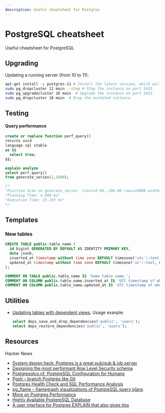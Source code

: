 ```yaml
---
description: Useful cheatsheet for Postgres
---
```

# PostgreSQL cheatsheet

Useful cheatsheet for PostgreSQL

## Upgrading

Updating a running server (from 10 to 11):

```bash
apt-get install -y postgres-11 # Install the latest version, which will start on port 5433
sudo pg_dropcluster 11 main --stop # Stop the instance on port 5433
sudo pg_upgradecluster 10 main  # Upgrade the instance on port 5432
sudo pg_dropcluster 10 main  # Drop the outdated instance
```

## Testing


#### Query performance

```sql
create or replace function perf_query() 
returns void
language sql stable
as $$
  select true;
$$;

explain analyze
select perf_query()
from generate_series(1,1000);

/*
"Function Scan on generate_series  (cost=0.00..100.00 rows=10000 width=1) (actual time=10.781..17.027 rows=1000 loops=1)"
"Planning Time: 4.880 ms"
"Execution Time: 23.155 ms"
*/
```

## Templates

### New tables

```sql
CREATE TABLE public.table_name (
  id bigint GENERATED BY DEFAULT AS IDENTITY PRIMARY KEY,
  data jsonb,
  inserted_at timestamp without time zone DEFAULT timezone('utc'::text, now()) NOT NULL,
  updated_at timestamp without time zone DEFAULT timezone('uc'::text, now()) NOT NULL
);

COMMENT ON TABLE public.table_name IS 'Some table name.';
COMMENT ON COLUMN public.table_name.inserted_at IS 'UTC timestamp of when the record was inserted.';
COMMENT ON COLUMN public.table_name.updated_at IS 'UTC timestamp of when the record was last updated.';
```


## Utilities

- [Updating tables with dependent views](https://stackoverflow.com/questions/17989355/alter-column-ignoring-dependent-views). Usage exanple:
    ```sql
    select deps_save_and_drop_dependencies('public', 'users');
    select deps_restore_dependencies('public', 'users');
    ```

## Resources

Hacker News

- [System design hack: Postgres is a great pub/sub & job server](https://hn.premii.com/#/comments/21484215)
- [Designing the most performant Row Level Security schema](https://news.ycombinator.com/item?id=22331188)
- [Postgresqlco.nf: PostgreSQL Configuration for Humans](https://news.ycombinator.com/item?id=22139975)
- [Pgsh – branch Postgres like Git](https://hn.premii.com/#/comments/21642340)
- [Postgres Health Check and SQL Performance Analysis](https://news.ycombinator.com/item?id=21464272)
- [pg_flame – flamegraph visualizations of PostgreSQL query plans](https://news.ycombinator.com/item?id=21371642)
- [More on Postgres Performance](http://www.craigkerstiens.com/2013/01/10/more-on-postgres-performance/)
- [Highly Available PostgreSQL Database](https://github.com/ric2b/Highly-Available-PostgreSQL-Database)
- [A user interface for Postgres EXPLAIN that also gives tips](https://news.ycombinator.com/item?id=20343919)
